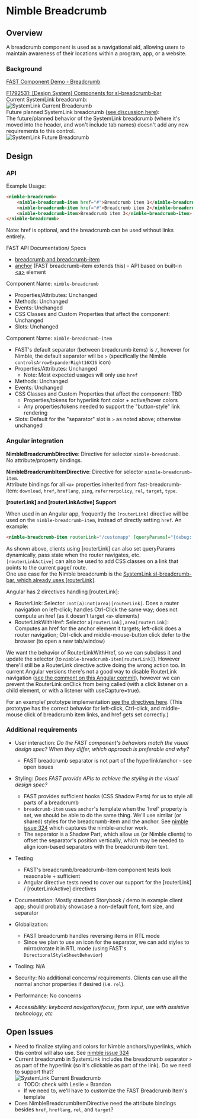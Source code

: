 # Nimble Breadcrumb

## Overview

A breadcrumb component is used as a navigational aid, allowing users to maintain awareness of their locations within a program, app, or a website.

### Background

[FAST Component Demo - Breadcrumb](https://explore.fast.design/components/fast-breadcrumb)

[F1792531: [Design System] Components for sl-breadcrumb-bar](https://dev.azure.com/ni/DevCentral/_workitems/edit/1792531)  
Current SystemLink breadcrumb:  
![SystemLink Current Breadcrumb](https://user-images.githubusercontent.com/20709258/152267289-a419b7c1-fd21-401e-a1e8-3ce4433fe189.PNG) <!--(./spec-images/SLBreadcrumbCurrent.PNG)-->  
Future planned SystemLink breadcrumb ([see discussion here](https://teams.microsoft.com/l/message/19:8e5f3e80de8146d5aaecdc2112e89191@thread.skype/1642192016552?tenantId=87ba1f9a-44cd-43a6-b008-6fdb45a5204e&groupId=41626d4a-3f1f-49e2-abdc-f590be4a329d&parentMessageId=1642192016552&teamName=ASW%20SystemLink&channelName=UX&createdTime=1642192016552)):  
The future/planned behavior of the SystemLink breadcrumb (where it's moved into the header, and won't include tab names) doesn't add any new requirements to this control.  
![SystemLink Future Breadcrumb](https://user-images.githubusercontent.com/20709258/152267292-830a884d-8777-4850-a4e9-f6d27dbb8758.png) <!--(./spec-images/SLBreadcrumbFuture.PNG)-->


## Design

### API

Example Usage:
```html
<nimble-breadcrumb>
    <nimble-breadcrumb-item href="#">Breadcrumb item 1</nimble-breadcrumb-item>
    <nimble-breadcrumb-item href="#">Breadcrumb item 2</nimble-breadcrumb-item>
    <nimble-breadcrumb-item>Breadcrumb item 3</nimble-breadcrumb-item>
</nimble-breadcrumb>
```
Note: href is optional, and the breadcrumb can be used without links entirely.

FAST API Documentation/ Specs
- [breadcrumb and breadcrumb-item](https://github.com/microsoft/fast/blob/2cbba7d9ed4900ef2c69d0a9721cc98d742a583d/packages/web-components/fast-foundation/src/breadcrumb/breadcrumb.spec.md)
- [anchor](https://github.com/microsoft/fast/blob/2cbba7d9ed4900ef2c69d0a9721cc98d742a583d/packages/web-components/fast-foundation/src/anchor/README.md) (FAST breadcrumb-item extends this) - API based on built-in [&lt;a&gt;](https://developer.mozilla.org/en-US/docs/Web/HTML/Element/a) element

Component Name: `nimble-breadcrumb`
- Properties/Attributes: Unchanged
- Methods: Unchanged
- Events: Unchanged
- CSS Classes and Custom Properties that affect the component: Unchanged
- Slots: Unchanged

Component Name: `nimble-breadcrumb-item`
- FAST's default separator (between breadcrumb items) is `/`, however for Nimble, the default separator will be `>` (specifically the Nimble `controlsArrowExpanderRight16X16` icon)
- Properties/Attributes: Unchanged
    - Note: Most expected usages will only use `href`
- Methods: Unchanged
- Events: Unchanged
- CSS Classes and Custom Properties that affect the component: TBD
    - Properties/tokens for hyperlink font color + active/hover colors
    - Any properties/tokens needed to support the "button-style" link rendering
- Slots: Default for the "separator" slot is `>` as noted above; otherwise unchanged

### Angular integration 

**NimbleBreadcrumbDirective**: Directive for selector `nimble-breadcrumb`.  
No attribute/property bindings.

**NimbleBreadcrumbItemDirective**: Directive for selector `nimble-breadcrumb-item`.  
Attribute bindings for all `<a>` properties inherited from fast-breadcrumb-item: `download`, `href`, `hreflang`, `ping`, `referrerpolicy`, `rel`, `target`, `type`.

**[routerLink] and [routerLinkActive] Support**

When used in an Angular app, frequently the `[routerLink]` directive will be used on the `nimble-breadcrumb-item`, instead of directly setting `href`. An example:
```html
<nimble-breadcrumb-item routerLink="/customapp" [queryParams]="{debug: true}" [state]="{tracingId: 123}">Custom App Page</nimble-breadcrumb-item>
```  
As shown above, clients using [routerLink] can also set queryParams dynamically, pass state when the router navigates, etc.  
`[routerLinkActive]` can also be used to add CSS classes on a link that points to the current page/ route.  
One use case for the Nimble breadcrumb is the [SystemLink sl-breadcrumb-bar, which already uses [routerLink]](https://ni.visualstudio.com/DevCentral/_git/Skyline?path=/Web/Workspaces/SystemLinkShared/projects/systemlink-lib-angular/src/sl-breadcrumb-bar/sl-breadcrumb-bar.component.html&version=GBmaster&line=4&lineEnd=5&lineStartColumn=1&lineEndColumn=1&lineStyle=plain&_a=contents).

Angular has 2 directives handling [routerLink]:
 - RouterLink: Selector `:not(a):not(area)[routerLink]`. Does a router navigation on left-click; handles Ctrl-Click the same way; does not compute an href (as it doesn't target `<a>` elements)
 - RouterLinkWithHref: Selector `a[routerLink],area[routerLink]`: Computes an href for the anchor element it targets; left-click does a router navigation; Ctrl-click and middle-mouse-button click defer to the browser (to open a new tab/window)

We want the behavior of RouterLinkWithHref, so we can subclass it and update the selector (to `nimble-breadcrumb-item[routerLink]`). However there'll still be a RouterLink directive active doing the wrong action too. In current Angular versions there's not a good way to disable RouterLink navigation ([see the comment on this Angular commit](https://github.com/angular/angular/commit/ccb09b4558a3864fb5b2fe2214d08f1c1fe2758f)), however we can prevent the RouterLink onClick from being called (with a click listener on a child element, or with a listener with useCapture=true).

For an example/ prototype implementation [see the directives here](https://github.com/ni/nimble/tree/nimble-breadcrumb-prototype/angular-workspace/projects/ni/nimble-angular/src/directives/breadcrumb-item). (This prototype has the correct behavior for left-click, Ctrl-click, and middle-mouse click of breadcrumb item links, and href gets set correctly.)

### Additional requirements

- User interaction: *Do the FAST component's behaviors match the visual design spec? When they differ, which approach is preferable and why?*
    - FAST breadcrumb separator is not part of the hyperlink/anchor - see open issues
- Styling: *Does FAST provide APIs to achieve the styling in the visual design spec?*
    - FAST provides sufficient hooks (CSS Shadow Parts) for us to style all parts of a breadcrumb
    - `breadcrumb-item` uses `anchor`'s template when the 'href' property is set, we should be able to do the same thing. We'll use similar (or shared) styles for the breadcrumb-item and the anchor. See [nimble issue 324](https://github.com/ni/nimble/issues/324) which captures the nimble-anchor work.
    - The separator is a Shadow Part, which allow us (or Nimble clients) to offset the separator's position vertically, which may be needed to align icon-based separators with the breadcrumb item text.
- Testing
    - FAST's breadcrumb/breadcrumb-item component tests look reasonable + sufficient
    - Angular directive tests need to cover our support for the [routerLink] / [routerLinkActive] directives
- Documentation: Mostly standard Storybook / demo in example client app; should probably showcase a non-default font, font size, and separator 
- Globalization:
    - FAST breadcrumb handles reversing items in RTL mode
    - Since we plan to use an icon for the separator, we can add styles to mirror/rotate it in RTL mode (using FAST's `DirectionalStyleSheetBehavior`)
- Tooling: N/A
- Security: No additional concerns/ requirements. Clients can use all the normal anchor properties if desired (i.e. `rel`).
- Performance: No concerns

- *Accessibility: keyboard navigation/focus, form input, use with assistive technology, etc*

## Open Issues

- Need to finalize styling and colors for Nimble anchors/hyperlinks, which this control will also use. See [nimble issue 324](https://github.com/ni/nimble/issues/324) 
- Current breadcrumb in SystemLink includes the breadcrumb separator `>` as part of the hyperlink (so it's clickable as part of the link). Do we need to support that?  
     ![SystemLink Current Breadcrumb](https://user-images.githubusercontent.com/20709258/152267291-2ca8c247-b236-4d61-8312-489cf0aaf6d2.PNG) <!--(./spec-images/SLBreadcrumbCurrentHover.PNG)-->  
    - TODO: check with Leslie + Brandon
    - If we need to, we'll have to customize the FAST Breadcrumb Item's template
- Does NimbleBreadcrumbItemDirective need the attribute bindings besides `href`, `hreflang`, `rel`, and `target`?
